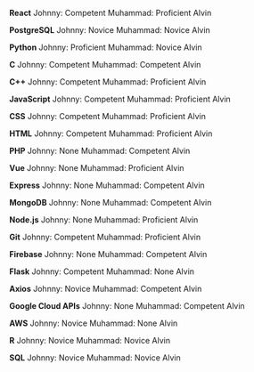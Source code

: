 **React**
Johnny: Competent
Muhammad: Proficient
Alvin

**PostgreSQL**
Johnny: Novice
Muhammad: Novice
Alvin

**Python**
Johnny: Proficient
Muhammad: Novice
Alvin

**C**
Johnny: Competent
Muhammad: Competent
Alvin

**C++**
Johnny: Competent
Muhammad: Proficient
Alvin

**JavaScript**
Johnny: Competent
Muhammad: Proficient
Alvin

**CSS**
Johnny: Competent
Muhammad: Proficient
Alvin

**HTML**
Johnny: Competent
Muhammad: Proficient
Alvin

**PHP**
Johnny: None
Muhammad: Competent
Alvin

**Vue**
Johnny: None
Muhammad: Proficient
Alvin

**Express**
Johnny: None
Muhammad: Competent
Alvin

**MongoDB**
Johnny: None
Muhammad: Competent
Alvin

**Node.js**
Johnny: None
Muhammad: Proficient
Alvin

**Git**
Johnny: Competent
Muhammad: Proficient
Alvin

**Firebase**
Johnny: None
Muhammad: Competent
Alvin

**Flask**
Johnny: Competent
Muhammad: None
Alvin

**Axios**
Johnny: Novice
Muhammad: Competent
Alvin

**Google Cloud APIs**
Johnny: None
Muhammad: Competent
Alvin

**AWS**
Johnny: Novice
Muhammad: None
Alvin

**R**
Johnny: Novice
Muhammad: Novice
Alvin

**SQL**
Johnny: Novice
Muhammad: Novice
Alvin
